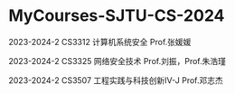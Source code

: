 # MyCourses-SJTU-CS-2024

2023-2024-2 CS3312 计算机系统安全 Prof.张媛媛

2023-2024-2 CS3325 网络安全技术 Prof.刘振，Prof.朱浩瑾

2023-2024-2 CS3507 工程实践与科技创新Ⅳ-J Prof.邓志杰
